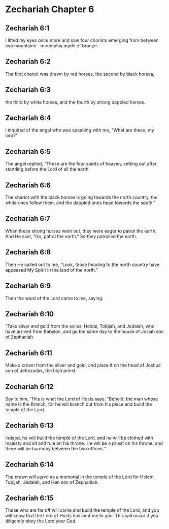# Zechariah Chapter 6

## Zechariah 6:1

I lifted my eyes once more and saw four chariots emerging from between two mountains—mountains made of bronze.

## Zechariah 6:2

The first chariot was drawn by red horses, the second by black horses,

## Zechariah 6:3

the third by white horses, and the fourth by strong dappled horses.

## Zechariah 6:4

I inquired of the angel who was speaking with me, “What are these, my lord?”

## Zechariah 6:5

The angel replied, “These are the four spirits of heaven, setting out after standing before the Lord of all the earth.

## Zechariah 6:6

The chariot with the black horses is going towards the north country, the white ones follow them, and the dappled ones head towards the south.”

## Zechariah 6:7

When these strong horses went out, they were eager to patrol the earth. And He said, “Go, patrol the earth.” So they patrolled the earth.

## Zechariah 6:8

Then He called out to me, “Look, those heading to the north country have appeased My Spirit in the land of the north.”

## Zechariah 6:9

Then the word of the Lord came to me, saying:

## Zechariah 6:10

“Take silver and gold from the exiles, Heldai, Tobijah, and Jedaiah, who have arrived from Babylon, and go the same day to the house of Josiah son of Zephaniah.

## Zechariah 6:11

Make a crown from the silver and gold, and place it on the head of Joshua son of Jehozadak, the high priest.

## Zechariah 6:12

Say to him, ‘This is what the Lord of Hosts says: “Behold, the man whose name is the Branch, for he will branch out from his place and build the temple of the Lord.

## Zechariah 6:13

Indeed, he will build the temple of the Lord, and he will be clothed with majesty and sit and rule on his throne. He will be a priest on his throne, and there will be harmony between the two offices.”’

## Zechariah 6:14

The crown will serve as a memorial in the temple of the Lord for Helem, Tobijah, Jedaiah, and Hen son of Zephaniah.

## Zechariah 6:15

Those who are far off will come and build the temple of the Lord, and you will know that the Lord of Hosts has sent me to you. This will occur if you diligently obey the Lord your God.
